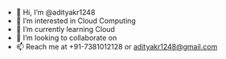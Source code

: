 - 👋 Hi, I’m @adityakr1248
- 👀 I’m interested in Cloud Computing
- 🌱 I’m currently learning Cloud
- 💞️ I’m looking to collaborate on 
- 📫 Reach me at +91-7381012128 or adityakr1248@gmail.com

<!---
adityakr1248/adityakr1248 is a ✨ special ✨ repository because its `README.md` (this file) appears on your GitHub profile.
You can click the Preview link to take a look at your changes.
--->
